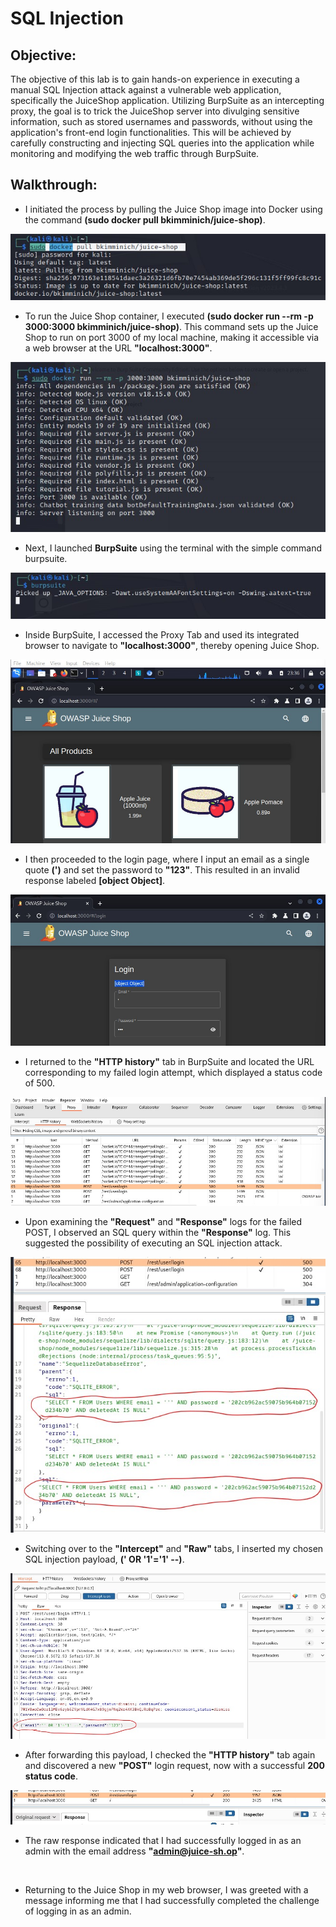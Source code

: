 # SQL Injection

## Objective:
The objective of this lab is to gain hands-on experience in executing a manual SQL Injection attack against a vulnerable web application, specifically the JuiceShop application. Utilizing BurpSuite as an intercepting proxy, the goal is to trick the JuiceShop server into divulging sensitive information, such as stored usernames and passwords, without using the application's front-end login functionalities. This will be achieved by carefully constructing and injecting SQL queries into the application while monitoring and modifying the web traffic through BurpSuite.

## Walkthrough:
- I initiated the process by pulling the Juice Shop image into Docker using the command **(sudo docker pull bkimminich/juice-shop)**.

<p align="center">
  <img src="https://github.com/B-Johnson89/Cybersecurity-Projects/blob/main/SQL%20Injection/Assets/SQL1.jpg" alt="">
</p>

- To run the Juice Shop container, I executed **(sudo docker run --rm -p 3000:3000 bkimminich/juice-shop)**. This command sets up the Juice Shop to run on port 3000 of my local machine, making it accessible via a web browser at the URL **"localhost:3000"**.

<p align="center">
  <img src="https://github.com/B-Johnson89/Cybersecurity-Projects/blob/main/SQL%20Injection/Assets/SQL2.jpg" alt="">
</p>

- Next, I launched **BurpSuite** using the terminal with the simple command burpsuite.

<p align="center">
  <img src="https://github.com/B-Johnson89/Cybersecurity-Projects/blob/main/SQL%20Injection/Assets/SQL3.jpg" alt="">
</p>

- Inside BurpSuite, I accessed the Proxy Tab and used its integrated browser to navigate to **"localhost:3000"**, thereby opening Juice Shop.

<p align="center">
  <img src="https://github.com/B-Johnson89/Cybersecurity-Projects/blob/main/SQL%20Injection/Assets/SQL4.jpg" alt="">
</p>

- I then proceeded to the login page, where I input an email as a single quote **(')** and set the password to **"123"**. This resulted in an invalid response labeled **[object Object]**.

<p align="center">
  <img src="https://github.com/B-Johnson89/Cybersecurity-Projects/blob/main/SQL%20Injection/Assets/SQL5.jpg" alt="">
</p>

- I returned to the **"HTTP history"** tab in BurpSuite and located the URL corresponding to my failed login attempt, which displayed a status code of 500.

<p align="center">
  <img src="https://github.com/B-Johnson89/Cybersecurity-Projects/blob/main/SQL%20Injection/Assets/SQL6.jpg" alt="">
</p>

- Upon examining the **"Request"** and **"Response"** logs for the failed POST, I observed an SQL query within the **"Response"** log. This suggested the possibility of executing an SQL injection attack.

<p align="center">
  <img src="https://github.com/B-Johnson89/Cybersecurity-Projects/blob/main/SQL%20Injection/Assets/SQL7.jpg" alt="">
</p>

- Switching over to the **"Intercept"** and **"Raw"** tabs, I inserted my chosen SQL injection payload, **(' OR '1'='1' --)**.

<p align="center">
  <img src="https://github.com/B-Johnson89/Cybersecurity-Projects/blob/main/SQL%20Injection/Assets/SQL8.jpg" alt="">
</p>

- After forwarding this payload, I checked the **"HTTP history"** tab again and discovered a new **"POST"** login request, now with a successful **200 status code**.

<p align="center">
  <img src="https://github.com/B-Johnson89/Cybersecurity-Projects/blob/main/SQL%20Injection/Assets/SQL9.jpg" alt="">
</p>

- The raw response indicated that I had successfully logged in as an admin with the email address **"admin@juice-sh.op"**.

<p align="center">
  <img src="" alt="">
</p>

- Returning to the Juice Shop in my web browser, I was greeted with a message informing me that I had successfully completed the challenge of logging in as an admin.

<p align="center">
  <img src="" alt="">
</p>
